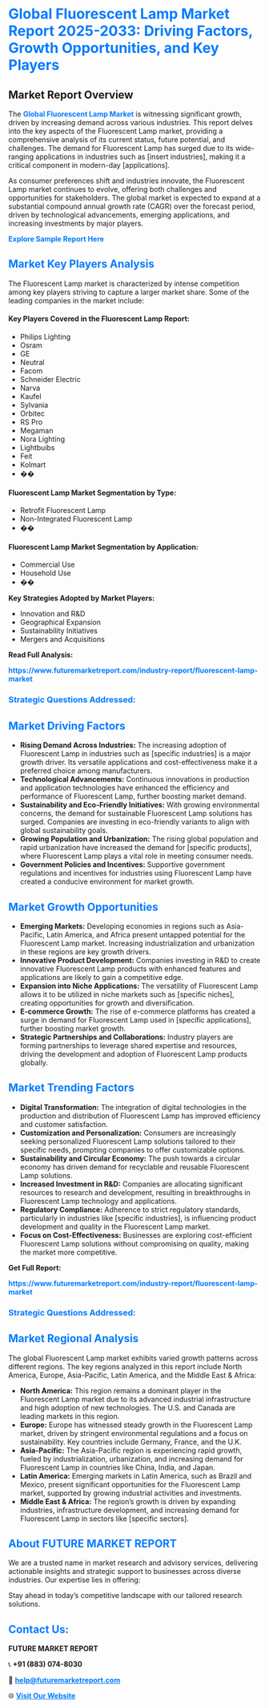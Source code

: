 <h1 style="color: #007BFF;">Global Fluorescent Lamp Market Report 2025-2033: Driving Factors, Growth Opportunities, and Key Players</h1>

<section id="overview">
<h2>Market Report Overview</h2>
<p>The <a href="https://www.futuremarketreport.com/industry-report/fluorescent-lamp-market" style="color: #007BFF; text-decoration: none;"><strong>Global Fluorescent Lamp Market</strong></a> is witnessing significant growth, driven by increasing demand across various industries. This report delves into the key aspects of the Fluorescent Lamp market, providing a comprehensive analysis of its current status, future potential, and challenges. The demand for Fluorescent Lamp has surged due to its wide-ranging applications in industries such as [insert industries], making it a critical component in modern-day [applications].</p>
<p>As consumer preferences shift and industries innovate, the Fluorescent Lamp market continues to evolve, offering both challenges and opportunities for stakeholders. The global market is expected to expand at a substantial compound annual growth rate (CAGR) over the forecast period, driven by technological advancements, emerging applications, and increasing investments by major players.</p>
</section>

<section id="overview">
<p><a href="https://www.futuremarketreport.com/request-sample/reportId=117575" style="color: #007BFF; text-decoration: none;"><strong>Explore Sample Report Here</strong></a></p>
</section>

<section id="key-players">
<h2 style="color: #007BFF;">Market Key Players Analysis</h2>
<p>The Fluorescent Lamp market is characterized by intense competition among key players striving to capture a larger market share. Some of the leading companies in the market include:</p>
<h4>Key Players Covered in the Fluorescent Lamp Report:</h4>
<ul><li>Philips Lighting</li><li>Osram</li><li>GE</li><li>Neutral</li><li>Facom</li><li>Schneider Electric</li><li>Narva</li><li>Kaufel</li><li>Sylvania</li><li>Orbitec</li><li>RS Pro</li><li>Megaman</li><li>Nora Lighting</li><li>Lightbuibs</li><li>Feit</li><li>Kolmart</li><li>��</li></ul>
<h4>Fluorescent Lamp Market Segmentation by Type:</h4>
<ul><li>Retrofit Fluorescent Lamp</li><li>Non-Integrated Fluorescent Lamp</li><li>��</li></ul>

<h4>Fluorescent Lamp Market Segmentation by Application:</h4>
<ul><li>Commercial Use</li><li>Household Use</li><li>��</li></ul>
<p><strong>Key Strategies Adopted by Market Players:</strong></p>
<ul>
<li>Innovation and R&D</li>
<li>Geographical Expansion</li>
<li>Sustainability Initiatives</li>
<li>Mergers and Acquisitions</li>
</ul>
</section>

<section>
<p><strong>Read Full Analysis: </strong></p><a href="https://www.futuremarketreport.com/industry-report/fluorescent-lamp-market" style="color: #007BFF; text-decoration: none;"><strong>https://www.futuremarketreport.com/industry-report/fluorescent-lamp-market</strong></a>
<h3 style="color: #007BFF;">Strategic Questions Addressed:</h3>
</section>

<section id="driving-factors">
<h2 style="color: #007BFF;">Market Driving Factors</h2>
<ul>
<li><strong>Rising Demand Across Industries:</strong> The increasing adoption of Fluorescent Lamp in industries such as [specific industries] is a major growth driver. Its versatile applications and cost-effectiveness make it a preferred choice among manufacturers.</li>
<li><strong>Technological Advancements:</strong> Continuous innovations in production and application technologies have enhanced the efficiency and performance of Fluorescent Lamp, further boosting market demand.</li>
<li><strong>Sustainability and Eco-Friendly Initiatives:</strong> With growing environmental concerns, the demand for sustainable Fluorescent Lamp solutions has surged. Companies are investing in eco-friendly variants to align with global sustainability goals.</li>
<li><strong>Growing Population and Urbanization:</strong> The rising global population and rapid urbanization have increased the demand for [specific products], where Fluorescent Lamp plays a vital role in meeting consumer needs.</li>
<li><strong>Government Policies and Incentives:</strong> Supportive government regulations and incentives for industries using Fluorescent Lamp have created a conducive environment for market growth.</li>
</ul>
</section>

<section id="growth-opportunities">
<h2 style="color: #007BFF;">Market Growth Opportunities</h2>
<ul>
<li><strong>Emerging Markets:</strong> Developing economies in regions such as Asia-Pacific, Latin America, and Africa present untapped potential for the Fluorescent Lamp market. Increasing industrialization and urbanization in these regions are key growth drivers.</li>
<li><strong>Innovative Product Development:</strong> Companies investing in R&D to create innovative Fluorescent Lamp products with enhanced features and applications are likely to gain a competitive edge.</li>
<li><strong>Expansion into Niche Applications:</strong> The versatility of Fluorescent Lamp allows it to be utilized in niche markets such as [specific niches], creating opportunities for growth and diversification.</li>
<li><strong>E-commerce Growth:</strong> The rise of e-commerce platforms has created a surge in demand for Fluorescent Lamp used in [specific applications], further boosting market growth.</li>
<li><strong>Strategic Partnerships and Collaborations:</strong> Industry players are forming partnerships to leverage shared expertise and resources, driving the development and adoption of Fluorescent Lamp products globally.</li>
</ul>
</section>

<section id="trending-factors">
<h2 style="color: #007BFF;">Market Trending Factors</h2>
<ul>
<li><strong>Digital Transformation:</strong> The integration of digital technologies in the production and distribution of Fluorescent Lamp has improved efficiency and customer satisfaction.</li>
<li><strong>Customization and Personalization:</strong> Consumers are increasingly seeking personalized Fluorescent Lamp solutions tailored to their specific needs, prompting companies to offer customizable options.</li>
<li><strong>Sustainability and Circular Economy:</strong> The push towards a circular economy has driven demand for recyclable and reusable Fluorescent Lamp solutions.</li>
<li><strong>Increased Investment in R&D:</strong> Companies are allocating significant resources to research and development, resulting in breakthroughs in Fluorescent Lamp technology and applications.</li>
<li><strong>Regulatory Compliance:</strong> Adherence to strict regulatory standards, particularly in industries like [specific industries], is influencing product development and quality in the Fluorescent Lamp market.</li>
<li><strong>Focus on Cost-Effectiveness:</strong> Businesses are exploring cost-efficient Fluorescent Lamp solutions without compromising on quality, making the market more competitive.</li>
</ul>
</section>

<section>
<p><strong>Get Full Report: </strong></p><a href="https://www.futuremarketreport.com/industry-report/fluorescent-lamp-market" style="color: #007BFF; text-decoration: none;"><strong>https://www.futuremarketreport.com/industry-report/fluorescent-lamp-market</strong></a>
<h3 style="color: #007BFF;">Strategic Questions Addressed:</h3>
</section>


<section id="regional-analysis">
<h2 style="color: #007BFF;">Market Regional Analysis</h2>
<p>The global Fluorescent Lamp market exhibits varied growth patterns across different regions. The key regions analyzed in this report include North America, Europe, Asia-Pacific, Latin America, and the Middle East & Africa:</p>
<ul>
<li><strong>North America:</strong> This region remains a dominant player in the Fluorescent Lamp market due to its advanced industrial infrastructure and high adoption of new technologies. The U.S. and Canada are leading markets in this region.</li>
<li><strong>Europe:</strong> Europe has witnessed steady growth in the Fluorescent Lamp market, driven by stringent environmental regulations and a focus on sustainability. Key countries include Germany, France, and the U.K.</li>
<li><strong>Asia-Pacific:</strong> The Asia-Pacific region is experiencing rapid growth, fueled by industrialization, urbanization, and increasing demand for Fluorescent Lamp in countries like China, India, and Japan.</li>
<li><strong>Latin America:</strong> Emerging markets in Latin America, such as Brazil and Mexico, present significant opportunities for the Fluorescent Lamp market, supported by growing industrial activities and investments.</li>
<li><strong>Middle East & Africa:</strong> The region’s growth is driven by expanding industries, infrastructure development, and increasing demand for Fluorescent Lamp in sectors like [specific sectors].</li>
</ul>
</section>

<footer>
<h2 style="color: #007BFF;">About FUTURE MARKET REPORT</h2>
<p>We are a trusted name in market research and advisory services, delivering actionable insights and strategic support to businesses across diverse industries. Our expertise lies in offering:</p>

<p>Stay ahead in today’s competitive landscape with our tailored research solutions.</p>

<h2 style="color: #007BFF;">Contact Us:</h2>
<p><strong>FUTURE MARKET REPORT</strong></p>
<p>📞 <strong>+91 (883) 074-8030</strong></p>
<p>📧 <strong><a href="mailto:help@futuremarketreport.com" style="color: #007BFF;">help@futuremarketreport.com</a></strong></p>
<p>🌐 <strong><a href="https://www.futuremarketreport.com/" style="color: #007BFF;">Visit Our Website</a></strong></p>
</footer>